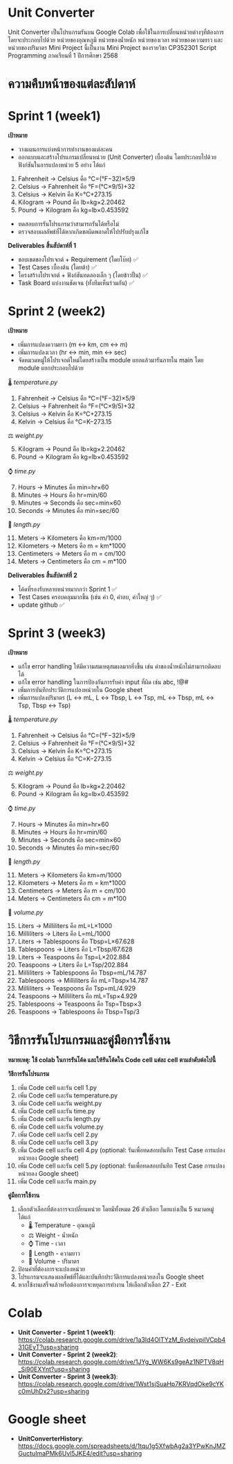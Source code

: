 # Unit Converter 
Unit Converter เป็นโปรแกรมรันบน Google Colab เพื่อใช้ในการเปลี่ยนหน่วยต่างๆที่ต้องการ โดยจะประกอบไปด้วย หน่วยของอุณหภูมิ หน่วยของน้ำหนัก หน่วยของเวลา หน่วยของความยาว และหน่วยของปริมาตร
Mini Project นี้เป็นงาน Mini Project ของรายวิชา CP352301 Script Programming ภาคเรียนที่ 1 ปีการศึกษา 2568

# ความคืบหน้าของแต่ละสัปดาห์
# Sprint 1 (week1)
**เป้าหมาย**
* วางแผนการแบ่งหน้าการทำงานของแต่ละคน
* ออกแบบและสร้างโปรแกรมเปลี่ยนหน่วย (Unit Converter) เบื้องต้น โดยประกอบไปด้วยฟังก์ชันในการแปลงหน่วย 5 อย่าง ได้แก่
1.   Fahrenheit → Celsius คือ °C=(°F−32)×5​/9
2.   Celsius → Fahrenheit คือ °F=(°C×9/5​)+32
3.   Celsius → Kelvin คือ K=°C+273.15
4.   Kilogram → Pound คือ lb=kg×2.20462
5.   Pound → Kilogram คือ kg=lb×0.453592

* ทดสอบการรันโปรแกรมว่าสามารถรันได้หรือไม่
* ตรวจสอบผลลัพธ์ที่ได้หากเกิดขอผิดพลาดให้ไปปรับปรุงแก้ไข

**Deliverables สิ้นสัปดาห์ที่ 1**
* ขอบเขตของโปรเจกต์ + Requirement (โดยโบ๊ท) ✅
* Test Cases เบื้องต้น (โดยต้า) ✅
* โครงสร้างโปรเจกต์ + ฟังก์ชันทดลองเล็ก ๆ (โดยข้าวปั้น) ✅
* Task Board แบ่งงานชัดเจน (ทั้งทีมเห็นร่วมกัน) ✅

# Sprint 2 (week2)
**เป้าหมาย**
* เพิ่มการแปลงความยาว (m ↔ km, cm ↔ m)
* เพิ่มการแปลงเวลา (hr ↔ min, min ↔ sec)
* จัดหมวดหมู่ให้โปรเจกต์ใหม่โดยสร้างเป็น module แยกแล้วมารันภายใน main โดย module แยกประกอบไปด้วย

🌡️ *temperature.py*
1.   Fahrenheit → Celsius คือ °C=(°F−32)×5​/9
2.   Celsius → Fahrenheit คือ °F=(°C×9/5​)+32
3.   Celsius → Kelvin คือ K=°C+273.15
4.   Kelvin → Celsius คือ °C=K−273.15

 ⚖️ *weight.py*
 
5.   Kilogram → Pound คือ lb=kg×2.20462
6.   Pound → Kilogram คือ kg=lb×0.453592
   
  ⌚ *time.py*

7.   Hours → Minutes คือ min=hr×60
8.   Minutes → Hours คือ hr=min/60
9.   Minutes → Seconds คือ sec=min×60
10.   Seconds → Minutes คือ min=sec/60

 📏 *length.py*
    
11.   Meters → Kilometers คือ km=m/1000
12.   Kilometers → Meters คือ m = km*1000
13.   Centimeters → Meters คือ m = cm/100
14.   Meters → Centimeters คือ cm = m*100

**Deliverables สิ้นสัปดาห์ที่ 2**
* โค้ดที่รองรับหลายหน่วยมากกว่า Sprint 1 ✅
* Test Cases ครอบคลุมมากขึ้น (เช่น ค่า 0, ค่าลบ, ค่าใหญ่ ๆ) ✅
* update github ✅

# Sprint 3 (week3)
**เป้าหมาย**
* แก้ไข error handling ให้มีความสมเหตุสมผลมากยิ่งขึ้น เช่น ค่าของน้ำหนักไม่สามารถติดลบได้
* แก้ไข error handling ในการป้องกันการรับค่า input ที่ผิด เช่น abc, !@#
* เพิ่มการบันทึกประวัติการแปลงหน่วยใน Google sheet
* เพิ่มการแปลงปริมาตร (L ↔ mL, L ↔ Tbsp, L ↔ Tsp, mL ↔ Tbsp, mL ↔ Tsp, Tbsp ↔ Tsp)

🌡️ *temperature.py*
1.   Fahrenheit → Celsius คือ °C=(°F−32)×5​/9
2.   Celsius → Fahrenheit คือ °F=(°C×9/5​)+32
3.   Celsius → Kelvin คือ K=°C+273.15
4.   Kelvin → Celsius คือ °C=K−273.15

 ⚖️ *weight.py*
 
5.   Kilogram → Pound คือ lb=kg×2.20462
6.   Pound → Kilogram คือ kg=lb×0.453592
   
  ⌚ *time.py*

7.   Hours → Minutes คือ min=hr×60
8.   Minutes → Hours คือ hr=min/60
9.   Minutes → Seconds คือ sec=min×60
10.   Seconds → Minutes คือ min=sec/60

 📏 *length.py*
    
11.   Meters → Kilometers คือ km=m/1000
12.   Kilometers → Meters คือ m = km*1000
13.   Centimeters → Meters คือ m = cm/100
14.   Meters → Centimeters คือ cm = m*100

 🧪 *volume.py*

15.   Liters → Milliliters คือ mL=L×1000
16.   Milliliters → Liters คือ L=mL/1000
17.   Liters → Tablespoons คือ Tbsp=L×67.628
18.   Tablespoons → Liters คือ L=Tbsp/67.628
19.   Liters → Teaspoons คือ Tsp=L×202.884
20.   Teaspoons → Liters คือ L=Tsp/202.884
21.   Milliliters → Tablespoons คือ Tbsp=mL/14.787
22.   Tablespoons → Milliliters คือ mL=Tbsp×14.787
23.   Milliliters → Teaspoons คือ Tsp=mL/4.929
24.   Teaspoons → Milliliters คือ mL=Tsp×4.929
25.   Tablespoons → Teaspoons คือ Tsp=Tbsp×3
26.   Teaspoons → Tablespoons คือ Tbsp=Tsp/3

# วิธีการรันโปรแกรมและคู่มือการใช้งาน
**หมายเหตุ: ใช้ colab ในการรันโค้ด และให้รันโค้ดใน Code cell แต่ละ cell ตามลำดับต่อไปนี้**

**วิธีการรันโปรแกรม**
1. เพิ่ม Code cell และรัน cell 1.py
2. เพิ่ม Code cell และรัน temperature.py
3. เพิ่ม Code cell และรัน weight.py
4. เพิ่ม Code cell และรัน time.py
5. เพิ่ม Code cell และรัน length.py
6. เพิ่ม Code cell และรัน volume.py
7. เพิ่ม Code cell และรัน cell 2.py
8. เพิ่ม Code cell และรัน cell 3.py
9. เพิ่ม Code cell และรัน cell 4.py (optional: รันเพื่อทดสอบบันทึก Test Case การแปลงหน่วยลง Google sheet)
10. เพิ่ม Code cell และรัน cell 5.py (optional: รันเพื่อทดสอบบันทึก Test Case การแปลงหน่วยลง Google sheet)
11. เพิ่ม Code cell และรัน main.py

**คู่มือการใช้งาน**
1. เลือกตัวเลือกที่ต้องการจะเปลี่ยนหน่วย โดยมีทั้งหมด 26 ตัวเลือก โดยแบ่งเป็น 5 หมวดหมู่ ได้แก่
   * 🌡️ Temperature - อุณหภูมิ
   * ⚖️ Weight - น้ำหนัก
   * ⌚ Time - เวลา
   * 📏 Length - ความยาว
   * 🧪 Volume - ปริมาตร
2. ป้อนค่าที่ต้องการจะแปลงหน่วย
3. โปรแกรมจะแสดงผลลัพธ์ที่ได้และบันทึกประวัติการแปลงหน่วยลงใน Google sheet
4. หากใช้งานเสร็จแล้วหรือต้องการจะหยุดการทำงาน ให้เลือกตัวเลือก 27 - Exit

# Colab
* **Unit Converter - Sprint 1 (week1)**: https://colab.research.google.com/drive/1a3Id4OlTYzM_6vdejvpiIVCpb431GEyT?usp=sharing
* **Unit Converter - Sprint 2 (week2)**: https://colab.research.google.com/drive/1JYg_WW6Ks9geAz1NPTV8qH_Si90EXYnt?usp=sharing
* **Unit Converter - Sprint 3 (week3)**: https://colab.research.google.com/drive/1Wst1sjSuaHp7KRVqdOke9cYKc0mUhDx2?usp=sharing

# Google sheet
* **UnitConverterHistory**: https://docs.google.com/spreadsheets/d/1tqu1g5XfwbAg2a3YPwKnJMZGuctuImaPMk6Uvl5JKE4/edit?usp=sharing
